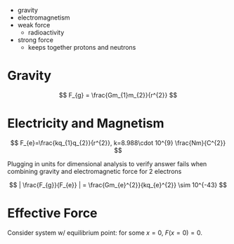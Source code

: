 - gravity
- electromagnetism
- weak force
	- radioactivity
- strong force
	- keeps together protons and neutrons

# Gravity

$$
F_{g} = \frac{Gm_{1}m_{2}}{r^{2}}
$$

# Electricity and Magnetism

$$
F_{e}=\frac{kq_{1}q_{2}}{r^{2}}, k=8.988\cdot 10^{9} \frac{Nm}{C^{2}}
$$

Plugging in units for dimensional analysis to verify answer fails when combining gravity and electromagnetic force for 2 electrons

$$
| \frac{F_{g}}{F_{e}} | = \frac{Gm_{e}^{2}}{kq_{e}^{2}} \sim 10^{-43}
$$

# Effective Force

Consider system w/ equilibrium point: for some $x=0$, $F(x=0)=0$.

